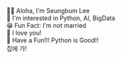 👍🏻 Aloha, I'm Seungbum Lee  
👀 I'm interested in Python, AI, BigData  
😁 Fun Fact: I'm not married  
🥰 I love you!  
🤣 Have a Fun!!!
Python is Good!!  
집에 가!
